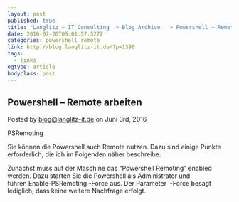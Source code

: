 ```yaml
---
layout: post 
published: true 
title: "Langlitz – IT Consulting  » Blog Archive   » Powershell – Remote arbeiten" 
date: 2016-07-20T05:01:57.527Z
categories: powershell remote
link: http://blog.langlitz-it.de/?p=1390 
tags:
  - links
ogtype: article 
bodyclass: post 
---
```


## Powershell – Remote arbeiten

Posted by blog@langlitz-it.de on Juni 3rd, 2016

PSRemoting

Sie können die Powershell auch Remote nutzen. Dazu sind einige Punkte erforderlich, die ich im Folgenden näher beschreibe.

Zunächst muss auf der Maschine das “Powershell Remoting” enabled werden. Dazu starten Sie die Powershell als Administrator und führen Enable-PSRemoting -Force aus. Der Parameter  -Force besagt lediglich, dass keine weitere Nachfrage erfolgt.

